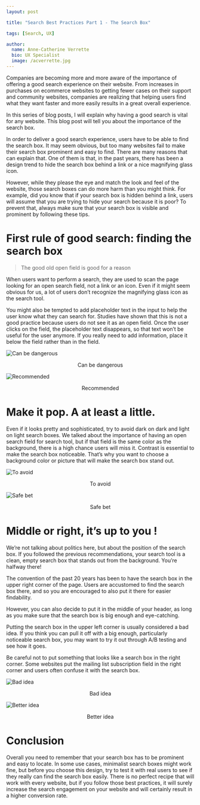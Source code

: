 ```yaml
---
layout: post

title: "Search Best Practices Part 1 - The Search Box"

tags: [Search, UX]

author:
  name: Anne-Catherine Verrette
  bio: UX Specialist
  image: /acverrette.jpg
---
```


Companies are becoming more and more aware of the importance of offering a good search experience on their website. From increases in purchases on ecommerce websites to getting fewer cases on their support and community websites, companies are realizing that helping users find what they want faster and more easily results in a great overall experience.

In this series of blog posts, I will explain why having a good search is vital for any website. This blog post will tell you about the importance of the search box.

<!-- more -->

In order to deliver a good search experience, users have to be able to find the search box. It may seem obvious, but too many websites fail to make their search box prominent and easy to find. There are many reasons that can explain that. One of them is that, in the past years, there has been a design trend to hide the search box behind a link or a nice magnifying glass icon.

However, while they please the eye and match the look and feel of the website, those search boxes can do more harm than you might think. For example, did you know that if your search box is hidden behind a link, users will assume that you are trying to hide your search because it is poor? To prevent that, always make sure that your search box is visible and prominent by following these tips.

# First rule of good search: finding the search box

> The good old open field is good for a reason

When users want to perform a search, they are used to scan the page looking for an open search field, not a link or an icon. Even if it might seem obvious for us, a lot of users don’t recognize the magnifying glass icon as the search tool.

You might also be tempted to add placeholder text in the input to help the user know what they can search for. Studies have shown that this is not a good practice because users do not see it as an open field. Once the user clicks on the field, the placeholder text disappears, so that text won’t be useful for the user anymore. If you really need to add information, place it below the field rather than in the field.


![Can be dangerous](/source.coveo.com/images/2017-09-05-search-best-practices-1/can-be-dangerous.png)

<center>Can be dangerous</center>


![Recommended](/source.coveo.com/images/2017-09-05-search-best-practices-1/recommended.png)

<center>Recommended</center>

# Make it pop. A at least a little.

Even if it looks pretty and sophisticated, try to avoid dark on dark and light on light search boxes. We talked about the importance of having an open search field for search tool, but if that field is the same color as the background, there is a high chance users will miss it. Contrast is essential to make the search box noticeable. That’s why you want to choose a background color or picture that will make the search box stand out. 

![To avoid](/source.coveo.com/images/2017-09-05-search-best-practices-1/to-avoid.png)

<center>To avoid</center>

![Safe bet](/source.coveo.com/images/2017-09-05-search-best-practices-1/safe-bet.png)

<center>Safe bet</center>


# Middle or right, it’s up to you !

We’re not talking about politics here, but about the position of the search box. If you followed the previous recommendations, your search tool is a clean, empty search box that stands out from the background. You’re halfway there!

The convention of the past 20 years has been to have the search box in the upper right corner of the page. Users are accustomed to find the search box there, and so you are encouraged to also put it there for easier findability.

However, you can also decide to put it in the middle of your header, as long as you make sure that the search box is big enough and eye-catching.

Putting the search box in the upper left corner is usually considered a bad idea. If you think you can pull it off with a big enough, particularly noticeable search box, you may want to try it out through A/B testing and see how it goes.

Be careful not to put something that looks like a search box in the right corner. Some websites put the mailing list subscription field in the right corner and users often confuse it with the search box.

![Bad idea](/source.coveo.com/images/2017-09-05-search-best-practices-1/bad-idea.png)

<center>Bad idea</center>

![Better idea](/source.coveo.com/images/2017-09-05-search-best-practices-1/better-idea.png)

<center>Better idea</center>

# Conclusion

Overall you need to remember that your search box has to be prominent and easy to locate. In some use cases, minimalist search boxes might work fine, but before you choose this design, try to test it with real users to see if they really can find the search box easily. 
There is no perfect recipe that will work with every website, but if you follow those best practices, it will surely increase the search engagement on your website and will certainly result in a higher conversion rate.
